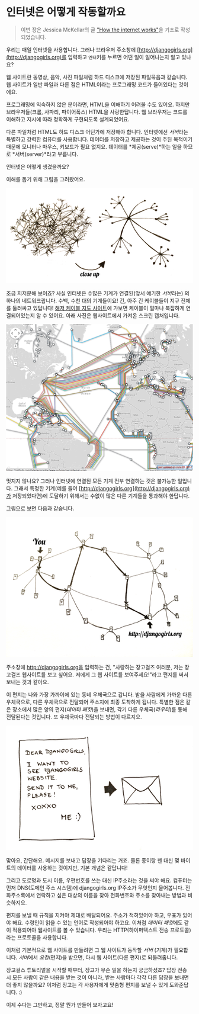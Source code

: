 # 인터넷은 어떻게 작동할까요

> 이번 장은 Jessica McKellar의 글 ["How the internet works"](http://web.mit.edu/jesstess/www/)을 기초로 작성되었습니다. 

우리는 매일 인터넷을 사용합니다. 그러나 브라우저 주소창에 [http://djangogirls.org](http://djangogirls.org)를 입력하고 `엔터`키를 누르면 어떤 일이 일어나는지 알고 있나요?

웹 사이트란 동영상, 음악, 사진 파일처럼 하드 디스크에 저장된 파일묶음과 같습니다. 웹 사이트가 일반 파일과 다른 점은 HTML이라는 프로그래밍 코드가 들어있다는 것이에요.

프로그래밍에 익숙하지 않은 분이라면, HTML을 이해하기 어려울 수도 있어요. 하지만 브라우저들(크롬, 사파리, 파이어폭스) HTML을 사랑한답니다. 웹 브라우저는 코드를 이해하고 지시에 따라 정확하게 구현되도록 설계되었어요.

다른 파일처럼 HTML도 하드 디스크 어딘가에 저장해야 합니다. 인터넷에선 *서버*라는 특별하고 강력한 컴퓨터를 사용합니다. 데이터를 저장하고 제공하는 것이 주된 목적이기 때문에 모니터나 마우스, 키보드가 필요 없지요. 데이터를 *제공(serve)*하는 일을 하므로 *서버(server)*라고 부릅니다.

인터넷은 어떻게 생겼을까요?

이해를 돕기 위해 그림을 그려봤어요.

![그림 1.1][1]

 [1]: images/internet_1.png

조금 지저분해 보이죠? 사실 인터넷은 수많은 기계가 연결된(앞서 얘기한 *서버*라는) 의 하나의 네트워크랍니다. 수백, 수천 대의 기계들이요! 긴, 아주 긴 케이블들이 지구 전체를 둘러싸고 있답니다! [해저 케이블 지도 사이트](http://submarinecablemap.com/)에 가보면 케이블이 얼마나 복잡하게 연결되어있는지 알 수 있어요. 아래 사진은 웹사이트에서 가져온 스크린 캡처입니다.

![그림 1.2][2]

  [2]: images/internet_3.png

멋지지 않나요? 그러나 인터넷에 연결된 모든 기계 전부 연결하는 것은 불가능한 일입니다. 그래서 특정한 기계(예를 들어 [http://djangogirls.org](http://djangogirls.org)가 저장되었다면)에 도달하기 위해서는 수없이 많은 다른 기계들을 통과해야 한답니다.

그림으로 보면 다음과 같습니다.

![그림 1.3][3]

 [3]: images/internet_2.png

주소창에 http://djangogirls.org을 입력하는 건, "사랑하는 장고걸즈 여러분, 저는 장고걸즈 웹사이트를 보고 싶어요. 저에게 그 웹 사이트를 보여주세요!"라고 편지를 써서 보내는 것과 같아요.

이 편지는 나와 가장 가까이에 있는 동네 우체국으로 갑니다. 받을 사람에게 가까운 다른 우체국으로, 다른 우체국으로 전달되어 주소지에 최종 도착하게 됩니다. 특별한 점은 같은 장소에서 많은 양의 편지(*데이터 패킷*)을 보내면, 각기 다른 우체국(*라우터*)를 통해 전달된다는 것입니다. 또 우체국마다 전달되는 방법이 다르지요.

![그림 1.4][4]

 [4]: images/internet_4.png

맞아요, 간단해요. 메시지를 보내고 답장을 기다리는 거죠. 물론 종이랑 펜 대신 몇 바이트의 데이터를 사용하는 것이지만, 기본 개념은 같답니다!

그리고 도로명과 도시 이름, 우편번호를 쓰는 대신 IP주소라는 것을 써야 해요. 컴퓨터는 먼저 DNS(도메인 주소 시스템)에 djangogirls.org IP주소가 무엇인지 물어봅니다. 전화주소록에서 연락하고 싶은 대상의 이름을 찾아 전화번호와 주소를 찾아내는 방법과 비슷하지요.

편지를 보낼 때 규칙을 지켜야 제대로 배달되어요. 주소가 적혀있어야 하고, 우표가 있어야 해요. 수령인이 읽을 수 있는 언어로 작성되어야 하고요. 이처럼 *데이터 패킷*에도 같이 적용되어야 웹사이트를 볼 수 있습니다. 우리는 HTTP(하이퍼텍스트 전송 프로토콜)라는 프로토콜을 사용합니다.

이처럼 기본적으로 웹 사이트를 만들려면 그 웹 사이트가 동작할 *서버* (기계)가 필요합니다. *서버*에서 *요청*(편지)을 받으면, 다시 웹 사이트(다른 편지)로 되돌려줍니다.

장고걸스 튜토리얼을 시작할 때부터, 장고가 무슨 일을 하는지 궁금하셨죠? 답장 전송 시 모든 사람이 같은 내용을 받는 것이 아니라, 받는 사람마다 각각 다른 답장을 보내면 더 좋지 않을까요? 이처럼 장고는 각 사용자에게 맞춤형 편지를 보낼 수 있게 도와준답니다. :)

이제 수다는 그만하고, 정말 뭔가 만들어 보자고요!
